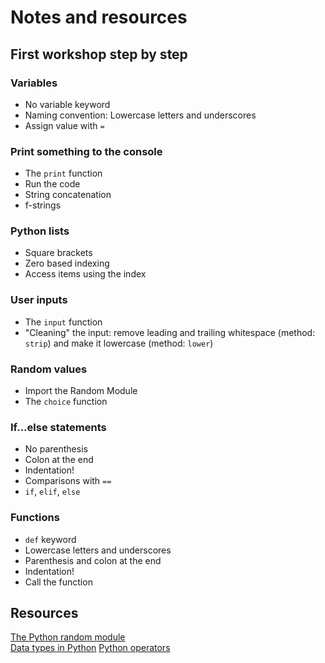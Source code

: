 # Notes and resources

## First workshop step by step

### Variables
  - No variable keyword
  - Naming convention: Lowercase letters and underscores
  - Assign value with `=`

### Print something to the console
  - The `print` function
  - Run the code
  - String concatenation
  - f-strings

### Python lists
  - Square brackets
  - Zero based indexing
  - Access items using the index

### User inputs
  - The `input` function
  - "Cleaning" the input: remove leading and trailing whitespace (method: `strip`) and make it lowercase (method: `lower`)

### Random values
  - Import the Random Module
  - The `choice` function

### If...else statements
  - No parenthesis
  - Colon at the end
  - Indentation!
  - Comparisons with `==`
  - `if`, `elif`, `else`

### Functions
  - `def` keyword
  - Lowercase letters and underscores
  - Parenthesis and colon at the end
  - Indentation!
  - Call the function

## Resources
[The Python random module](https://www.geeksforgeeks.org/python-random-module/)  
[Data types in Python](https://www.geeksforgeeks.org/python-data-types/)
[Python operators](https://www.geeksforgeeks.org/python-operators/)
